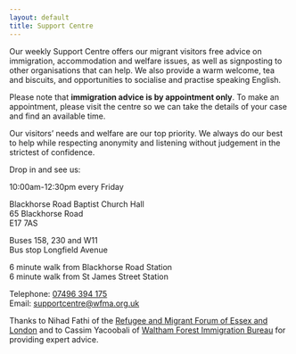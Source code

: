 ```yaml
---
layout: default
title: Support Centre
---
```


<div class="row">
<div class="col-md" markdown="1">

Our weekly Support Centre offers our migrant visitors free advice on immigration, accommodation and welfare issues, as well as signposting to other organisations that can help. We also provide a warm welcome, tea and biscuits, and opportunities to socialise and practise speaking English.

Please note that **immigration advice is by appointment only**. To make an appointment, please visit the centre so we can take the details of your case and find an available time.

Our visitors’ needs and welfare are our top priority. We always do our best to help while respecting anonymity and listening without judgement in the strictest of confidence.

Drop in and see us: 

10:00am-12:30pm every Friday  

Blackhorse Road Baptist Church Hall  
65 Blackhorse Road  
E17 7AS  

Buses 158, 230 and W11  
Bus stop Longfield Avenue  

6 minute walk from Blackhorse Road Station   
6 minute walk from St James Street Station  

Telephone: [07496 394 175](tel:07496394175)  
Email: [supportcentre@wfma.org.uk](mailto:supportcentre@wfma.org.uk)

Thanks to Nihad Fathi of the [Refugee and Migrant Forum of Essex and London](http://www.ramfel.org.uk/wordpress/) and to Cassim Yacoobali of [Waltham Forest Immigration Bureau](http://www.wfib.org.uk/) for providing expert advice.
</div>
</div>
